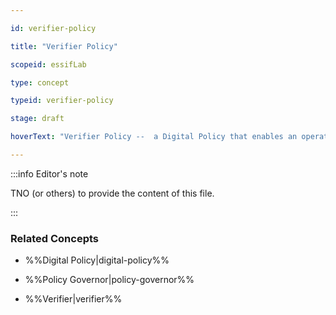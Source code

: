 ```yaml
---

id: verifier-policy

title: "Verifier Policy"

scopeid: essifLab

type: concept

typeid: verifier-policy

stage: draft

hoverText: "Verifier Policy --  a Digital Policy that enables an operational Verifier component to function according to the rules of its Policy Governor."

---
```




:::info Editor's note

TNO (or others) to provide the content of this file.

:::



### Related Concepts

- %%Digital Policy|digital-policy%%

- %%Policy Governor|policy-governor%%

- %%Verifier|verifier%%
